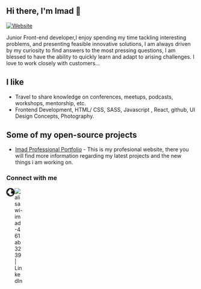 ## Hi there, I'm Imad 👋

[![Website](https://img.shields.io/website?label=alisawiali.github.io&style=for-the-badge&url=https%3A%2F%2Falisawiali.github.io)](https://alisawiali.github.io)

Junior Front-end developer,I enjoy spending my time tackling interesting problems, and presenting feasible innovative solutions, I am always driven by my curiosity to find answers to the most pressing questions, I am blessed to have the ability to quickly learn and adapt to arising challenges. I love to work closely with customers...

## I like

- Travel to share knowledge on conferences, meetups, podcasts, workshops, mentorship, etc.
- Frontend Development, HTML/ CSS, SASS, Javascript , React, github, UI Design Concepts, Photography.


## Some of my open-source projects

- [Imad Professional Portfolio](https://alisawiali.github.io/) - This is my profesional website, there you will find more information regarding my latest projects and the new things i am working on.


### Connect with me

[<img align="left" alt="alisawiali.github.io" width="22px" src="https://raw.githubusercontent.com/iconic/open-iconic/master/svg/globe.svg" />][website]
[<img align="left" alt="alisawi-imad-461ab3239 | LinkedIn" width="22px" src="https://cdn.jsdelivr.net/npm/simple-icons@v3/icons/linkedin.svg" />][linkedin]


[website]: https://alisawiali.github.io
[linkedin]:https://www.linkedin.com/in/alisawi-imad-461ab3239/


